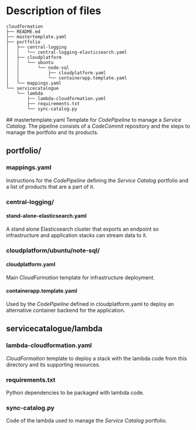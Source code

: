 # Description of files

```
cloudformation
├── README.md
├── mastertemplate.yaml
├── portfolio
│   ├── central-logging
│   │   └── central-logging-elasticsearch.yaml
│   ├── cloudplatform
│   │   └── ubuntu
│   │       └── node-sql
│   │           ├── cloudplatform.yaml
│   │           └── containerapp.template.yaml
│   └── mappings.yaml
└── servicecatalogue
    └── lambda
        ├── lambda-cloudformation.yaml
        ├── requirements.txt
        └── sync-catalog.py
```

## mastertemplate.yaml
Template for _CodePipeline_ to manage a _Service Catalog_. The pipeline consists of a _CodeCommit_ repository and the steps to manage the portfolio and its products.

## portfolio/
### mappings.yaml
Instructions for the _CodePipeline_ defining the _Service Catalog_ portfolio and a list of products that are a part of it.

### central-logging/
#### stand-alone-elasticsearch.yaml
A stand alone Elasticsearch cluster that exports an endpoint so infrastructure and application stacks can stream data to it.

### cloudplatform/ubuntu/note-sql/
#### cloudplatform.yaml
Main _CloudFormation_ template for infrastructure deployment.
#### containerapp.template.yaml
Used by the _CodePipeline_ defined in cloudplatform.yaml to deploy an alternative container backend for the application.

## servicecatalogue/lambda
### lambda-cloudformation.yaml
_CloudFormaiton_ template to deploy a stack with the lambda code from this directory and its supporting resources.
### requirements.txt
Python dependencies to be packaged with lambda code.
### sync-catalog.py
Code of the lambda used to manage the _Service Catalog_ portfolio.
